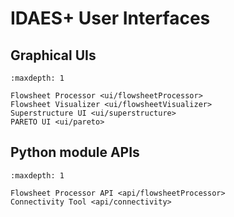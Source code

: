 # IDAES+ User Interfaces

## Graphical UIs

```{toctree}
:maxdepth: 1

Flowsheet Processor <ui/flowsheetProcessor>
Flowsheet Visualizer <ui/flowsheetVisualizer>
Superstructure UI <ui/superstructure>
PARETO UI <ui/pareto>
```

## Python module APIs

```{toctree}
:maxdepth: 1

Flowsheet Processor API <api/flowsheetProcessor>
Connectivity Tool <api/connectivity>
``` 